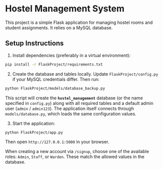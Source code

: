 # Hostel Management System

This project is a simple Flask application for managing hostel rooms and student assignments. It relies on a MySQL database.

## Setup Instructions

1. Install dependencies (preferably in a virtual environment):

```bash
pip install -r FlaskProject/requirements.txt
```

2. Create the database and tables locally. Update `FlaskProject/config.py` if your MySQL credentials differ. Then run:

```bash
python FlaskProject/models/database_backup.py
```

This script will create the **`hostel_management`** database (or the name specified in `config.py`) along with all required tables and a default admin user (`admin` / `admin123`). The application itself connects through `models/database.py`, which loads the same configuration values.

3. Start the application:

```bash
python FlaskProject/app.py
```

Then open `http://127.0.0.1:5000` in your browser.

When creating a new account via `/signup`, choose one of the available roles:
`Admin`, `Staff`, or `Warden`. These match the allowed values in the database.
